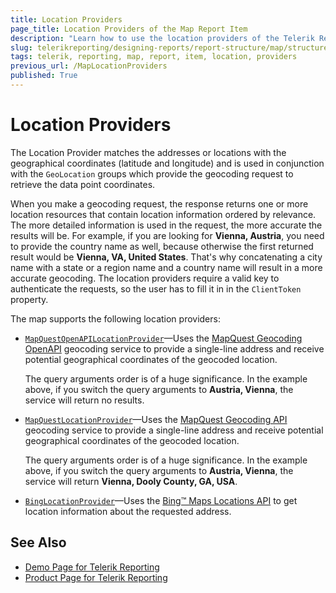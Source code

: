 ```yaml
---
title: Location Providers
page_title: Location Providers of the Map Report Item 
description: "Learn how to use the location providers of the Telerik Reporting Map report item."
slug: telerikreporting/designing-reports/report-structure/map/structure/location-providers
tags: telerik, reporting, map, report, item, location, providers
previous_url: /MapLocationProviders
published: True
---
```


# Location Providers

The Location Provider matches the addresses or locations with the geographical coordinates (latitude and longitude) and is used in conjunction with the `GeoLocation` groups which provide the geocoding request to retrieve the data point coordinates. 

When you make a geocoding request, the response returns one or more location resources that contain location information ordered by relevance. The more detailed information is used in the request, the more accurate the results will be. For example, if you are looking for **Vienna, Austria**, you need to provide the country name as well, because otherwise the first returned result would be **Vienna, VA, United States**. That's why concatenating a city name with a state or a region name and a country name will result in a more accurate geocoding. The location providers require a valid key to authenticate the requests, so the user has to fill it in in the `ClientToken` property. 

The map supports the following location providers:     

* [`MapQuestOpenAPILocationProvider`](/reporting/api/Telerik.Reporting.MapQuestOpenAPILocationProvider)&mdash;Uses the [MapQuest Geocoding OpenAPI](http://developer.mapquest.com/web/products/open/geocoding-service) geocoding service to provide a single-line address and receive potential geographical coordinates of the geocoded location. 

  The query arguments order is of a huge significance. In the example above, if you switch the query arguments to **Austria, Vienna**, the service will return no results. 

* [`MapQuestLocationProvider`](/reporting/api/Telerik.Reporting.MapQuestLocationProvider)&mdash;Uses the [MapQuest Geocoding API](http://developer.mapquest.com/web/products/dev-services/geocoding-ws) geocoding service to provide a single-line address and receive potential geographical coordinates of the geocoded location. 

  The query arguments order is of a huge significance. In the example above, if you switch the query arguments to **Austria, Vienna**, the service will return **Vienna, Dooly County, GA, USA**. 
  
* [`BingLocationProvider`](/reporting/api/Telerik.Reporting.BingLocationProvider)&mdash;Uses the [Bing™ Maps Locations API](http://msdn.microsoft.com/en-us/library/ff701715.aspx) to get location information about the requested address. 

## See Also 

* [Demo Page for Telerik Reporting](https://demos.telerik.com/reporting) 
* [Product Page for Telerik Reporting](https://www.telerik.com/products/reporting)
